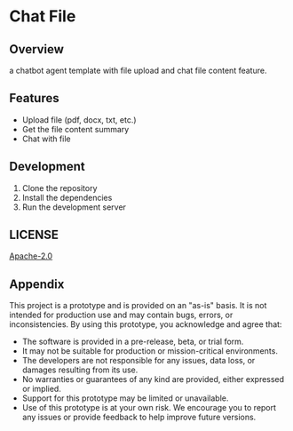 # Chat File

## Overview

a chatbot agent template with file upload and chat file content feature.

## Features

- Upload file (pdf, docx, txt, etc.)
- Get the file content summary
- Chat with file



## Development

1. Clone the repository
2. Install the dependencies
3. Run the development server


## LICENSE
[Apache-2.0](LICENSE)

## Appendix

This project is a prototype and is provided on an "as-is" basis. It is not intended for production use and may contain bugs, errors, or inconsistencies. By using this prototype, you acknowledge and agree that:

- The software is provided in a pre-release, beta, or trial form.
- It may not be suitable for production or mission-critical environments.
- The developers are not responsible for any issues, data loss, or damages resulting from its use.
- No warranties or guarantees of any kind are provided, either expressed or implied.
- Support for this prototype may be limited or unavailable.
- Use of this prototype is at your own risk. We encourage you to report any issues or provide feedback to help improve future versions.